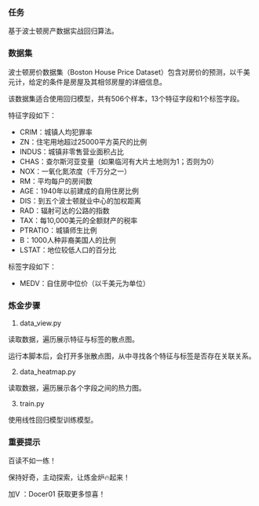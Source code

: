 ### 任务
基于波士顿房产数据实战回归算法。

### 数据集
波士顿房价数据集（Boston House Price Dataset）包含对房价的预测，以千美元计，给定的条件是房屋及其相邻房屋的详细信息。 

该数据集适合使用回归模型，共有506个样本，13个特征字段和1个标签字段。 

特征字段如下：
- CRIM：城镇人均犯罪率
- ZN：住宅用地超过25000平方英尺的比例
- INDUS：城镇非零售营业面积占比
- CHAS：查尔斯河亚变量（如果临河有大片土地则为1；否则为0）
- NOX：一氧化氮浓度（千万分之一）
- RM：平均每户的房间数
- AGE：1940年以前建成的自用住房比例
- DIS：到五个波士顿就业中心的加权距离
- RAD：辐射可达的公路的指数
- TAX：每10,000美元的全额财产的税率
- PTRATIO：城镇师生比例
- B：1000人种非裔美国人的比例
- LSTAT：地位较低人口的百分比

标签字段如下：
- MEDV：自住房中位价（以千美元为单位）

### 炼金步骤
1. data_view.py

读取数据，遍历展示特征与标签的散点图。

运行本脚本后，会打开多张散点图，从中寻找各个特征与标签是否存在关联关系。

2. data_heatmap.py

读取数据，遍历展示各个字段之间的热力图。

3. train.py

使用线性回归模型训练模型。

### 重要提示
百读不如一练！

保持好奇，主动探索，让炼金炉🔥起来！

加V ：Docer01 获取更多惊喜！